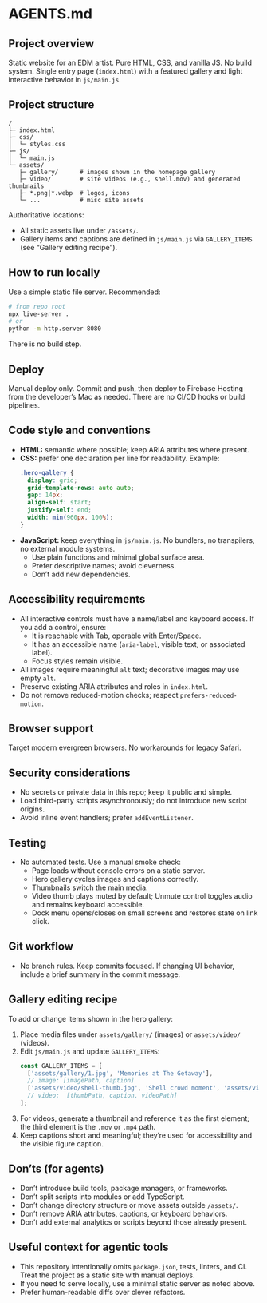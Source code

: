 # AGENTS.md

## Project overview
Static website for an EDM artist. Pure HTML, CSS, and vanilla JS. No build system. Single entry page (`index.html`) with a featured gallery and light interactive behavior in `js/main.js`.

## Project structure
```
/
├─ index.html
├─ css/
│  └─ styles.css
├─ js/
│  └─ main.js
└─ assets/
   ├─ gallery/      # images shown in the homepage gallery
   ├─ video/        # site videos (e.g., shell.mov) and generated thumbnails
   ├─ *.png|*.webp  # logos, icons
   └─ ...           # misc site assets
```
Authoritative locations:
- All static assets live under `/assets/`.
- Gallery items and captions are defined in `js/main.js` via `GALLERY_ITEMS` (see “Gallery editing recipe”).

## How to run locally
Use a simple static file server. Recommended:
```bash
# from repo root
npx live-server .
# or
python -m http.server 8080
```
There is no build step.

## Deploy
Manual deploy only. Commit and push, then deploy to Firebase Hosting from the developer’s Mac as needed. There are no CI/CD hooks or build pipelines.

## Code style and conventions
- **HTML:** semantic where possible; keep ARIA attributes where present.
- **CSS:** prefer one declaration per line for readability. Example:
  ```css
  .hero-gallery {
    display: grid;
    grid-template-rows: auto auto;
    gap: 14px;
    align-self: start;
    justify-self: end;
    width: min(960px, 100%);
  }
  ```
- **JavaScript:** keep everything in `js/main.js`. No bundlers, no transpilers, no external module systems.
  - Use plain functions and minimal global surface area.
  - Prefer descriptive names; avoid cleverness.
  - Don’t add new dependencies.

## Accessibility requirements
- All interactive controls must have a name/label and keyboard access. If you add a control, ensure:
  - It is reachable with Tab, operable with Enter/Space.
  - It has an accessible name (`aria-label`, visible text, or associated label).
  - Focus styles remain visible.
- All images require meaningful `alt` text; decorative images may use empty `alt`.
- Preserve existing ARIA attributes and roles in `index.html`.
- Do not remove reduced-motion checks; respect `prefers-reduced-motion`.

## Browser support
Target modern evergreen browsers. No workarounds for legacy Safari.

## Security considerations
- No secrets or private data in this repo; keep it public and simple.
- Load third-party scripts asynchronously; do not introduce new script origins.
- Avoid inline event handlers; prefer `addEventListener`.

## Testing
- No automated tests. Use a manual smoke check:
  - Page loads without console errors on a static server.
  - Hero gallery cycles images and captions correctly.
  - Thumbnails switch the main media.
  - Video thumb plays muted by default; Unmute control toggles audio and remains keyboard accessible.
  - Dock menu opens/closes on small screens and restores state on link click.

## Git workflow
- No branch rules. Keep commits focused. If changing UI behavior, include a brief summary in the commit message.

## Gallery editing recipe
To add or change items shown in the hero gallery:
1. Place media files under `assets/gallery/` (images) or `assets/video/` (videos).
2. Edit `js/main.js` and update `GALLERY_ITEMS`:
   ```js
   const GALLERY_ITEMS = [
     ['assets/gallery/1.jpg', 'Memories at The Getaway'],
     // image: [imagePath, caption]
     ['assets/video/shell-thumb.jpg', 'Shell crowd moment', 'assets/video/shell.mov']
     // video:  [thumbPath, caption, videoPath]
   ];
   ```
3. For videos, generate a thumbnail and reference it as the first element; the third element is the `.mov` or `.mp4` path.
4. Keep captions short and meaningful; they’re used for accessibility and the visible figure caption.

## Don’ts (for agents)
- Don’t introduce build tools, package managers, or frameworks.
- Don’t split scripts into modules or add TypeScript.
- Don’t change directory structure or move assets outside `/assets/`.
- Don’t remove ARIA attributes, captions, or keyboard behaviors.
- Don’t add external analytics or scripts beyond those already present.

## Useful context for agentic tools
- This repository intentionally omits `package.json`, tests, linters, and CI. Treat the project as a static site with manual deploys.
- If you need to serve locally, use a minimal static server as noted above.
- Prefer human-readable diffs over clever refactors.
